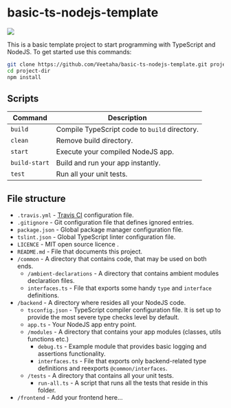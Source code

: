 # basic-ts-nodejs-template

![](https://travis-ci.com/Veetaha/basic-ts-nodejs-template.svg?branch=master)

This is a basic template project to start programming with TypeScript and NodeJS.
To get started use this commands:

```bash
git clone https://github.com/Veetaha/basic-ts-nodejs-template.git project-dir
cd project-dir
npm install
```

## Scripts
|Command|Description|
|--|--|
|`build`      | Compile TypeScript code to `build` directory. |
|`clean`      | Remove build directory.                                          |
|`start`      | Execute your compiled NodeJS app.                                |
|`build-start`| Build and run your app instantly.                                |
|`test`       | Run all your unit tests.                                         |


## File structure

* `.travis.yml` - [Travis CI](https://travis-ci.com/) configuration file.
* `.gitignore` - Git configuration file that defines ignored entries.
* `package.json` - Global package manager configuration file.
* `tslint.json` - Global TypeScript linter configuration file.
* `LICENCE` - MIT open source licence .
* `README.md` - File that documents this project.
* `/common` - A directory that contains code, that may be used on both ends.
    * `/ambient-declarations` - A directory that contains ambient modules declaration files.
    * `interfaces.ts` - File that exports some handy `type` and `interface` definitions.
* `/backend` - A directory where resides all your NodeJS code.
    * `tsconfig.json` - TypeScript compiler configuration file. It is set up to provide the most severe type checks level by default.
    * `app.ts` - Your NodeJS app entry point.
    * `/modules` - A directory that contains your app modules (classes, utils functions etc.)
        * `debug.ts` - Example module that provides basic logging and assertions functionality.
        * `interfaces.ts` - File that exports only backend-related type definitions and reexports `@common/interfaces`.
    * `/tests` - A directory that contains all your unit tests.
        * `run-all.ts` - A script that runs all the tests that reside in this folder.
* `/frontend` - Add your frontend here...

